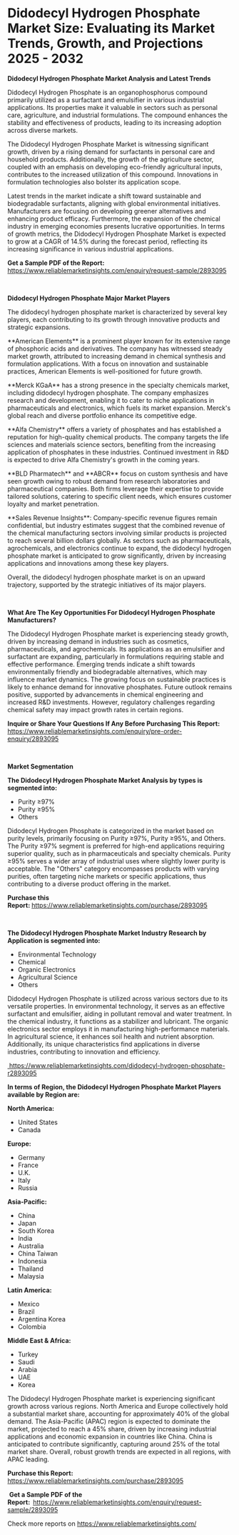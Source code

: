 <p><h1>Didodecyl Hydrogen Phosphate Market Size: Evaluating its Market Trends, Growth, and Projections 2025 - 2032</h1></p><p><strong>Didodecyl Hydrogen Phosphate Market Analysis and Latest Trends</strong></p>
<p><p>Didodecyl Hydrogen Phosphate is an organophosphorus compound primarily utilized as a surfactant and emulsifier in various industrial applications. Its properties make it valuable in sectors such as personal care, agriculture, and industrial formulations. The compound enhances the stability and effectiveness of products, leading to its increasing adoption across diverse markets.</p><p>The Didodecyl Hydrogen Phosphate Market is witnessing significant growth, driven by a rising demand for surfactants in personal care and household products. Additionally, the growth of the agriculture sector, coupled with an emphasis on developing eco-friendly agricultural inputs, contributes to the increased utilization of this compound. Innovations in formulation technologies also bolster its application scope.</p><p>Latest trends in the market indicate a shift toward sustainable and biodegradable surfactants, aligning with global environmental initiatives. Manufacturers are focusing on developing greener alternatives and enhancing product efficacy. Furthermore, the expansion of the chemical industry in emerging economies presents lucrative opportunities. In terms of growth metrics, the Didodecyl Hydrogen Phosphate Market is expected to grow at a CAGR of 14.5% during the forecast period, reflecting its increasing significance in various industrial applications.</p></p>
<p><strong>Get a Sample PDF of the Report:&nbsp;</strong> <a href="https://www.reliablemarketinsights.com/enquiry/request-sample/2893095?utm_campaign=1937&utm_medium=2&utm_source=Github&utm_content=ia&utm_term=15032025&utm_id=didodecyl-hydrogen-phosphate">https://www.reliablemarketinsights.com/enquiry/request-sample/2893095</a></p>
<p>&nbsp;</p>
<p><strong>Didodecyl Hydrogen Phosphate Major Market Players</strong></p>
<p><p>The didodecyl hydrogen phosphate market is characterized by several key players, each contributing to its growth through innovative products and strategic expansions.</p><p>**American Elements** is a prominent player known for its extensive range of phosphoric acids and derivatives. The company has witnessed steady market growth, attributed to increasing demand in chemical synthesis and formulation applications. With a focus on innovation and sustainable practices, American Elements is well-positioned for future growth.</p><p>**Merck KGaA** has a strong presence in the specialty chemicals market, including didodecyl hydrogen phosphate. The company emphasizes research and development, enabling it to cater to niche applications in pharmaceuticals and electronics, which fuels its market expansion. Merck's global reach and diverse portfolio enhance its competitive edge.</p><p>**Alfa Chemistry** offers a variety of phosphates and has established a reputation for high-quality chemical products. The company targets the life sciences and materials science sectors, benefiting from the increasing application of phosphates in these industries. Continued investment in R&D is expected to drive Alfa Chemistry's growth in the coming years.</p><p>**BLD Pharmatech** and **ABCR** focus on custom synthesis and have seen growth owing to robust demand from research laboratories and pharmaceutical companies. Both firms leverage their expertise to provide tailored solutions, catering to specific client needs, which ensures customer loyalty and market penetration.</p><p>**Sales Revenue Insights**: Company-specific revenue figures remain confidential, but industry estimates suggest that the combined revenue of the chemical manufacturing sectors involving similar products is projected to reach several billion dollars globally. As sectors such as pharmaceuticals, agrochemicals, and electronics continue to expand, the didodecyl hydrogen phosphate market is anticipated to grow significantly, driven by increasing applications and innovations among these key players. </p><p>Overall, the didodecyl hydrogen phosphate market is on an upward trajectory, supported by the strategic initiatives of its major players.</p></p>
<p>&nbsp;</p>
<p><strong>What Are The Key Opportunities For Didodecyl Hydrogen Phosphate Manufacturers?</strong></p>
<p><p>The Didodecyl Hydrogen Phosphate market is experiencing steady growth, driven by increasing demand in industries such as cosmetics, pharmaceuticals, and agrochemicals. Its applications as an emulsifier and surfactant are expanding, particularly in formulations requiring stable and effective performance. Emerging trends indicate a shift towards environmentally friendly and biodegradable alternatives, which may influence market dynamics. The growing focus on sustainable practices is likely to enhance demand for innovative phosphates. Future outlook remains positive, supported by advancements in chemical engineering and increased R&D investments. However, regulatory challenges regarding chemical safety may impact growth rates in certain regions.</p></p>
<p><strong>Inquire or Share Your Questions If Any Before Purchasing This Report:</strong> <a href="https://www.reliablemarketinsights.com/enquiry/pre-order-enquiry/2893095?utm_campaign=1937&utm_medium=2&utm_source=Github&utm_content=ia&utm_term=15032025&utm_id=didodecyl-hydrogen-phosphate">https://www.reliablemarketinsights.com/enquiry/pre-order-enquiry/2893095</a></p>
<p>&nbsp;</p>
<p><strong>Market Segmentation</strong></p>
<p><strong>The Didodecyl Hydrogen Phosphate Market Analysis by types is segmented into:</strong></p>
<p><ul><li>Purity ≥97%</li><li>Purity ≥95%</li><li>Others</li></ul></p>
<p><p>Didodecyl Hydrogen Phosphate is categorized in the market based on purity levels, primarily focusing on Purity ≥97%, Purity ≥95%, and Others. The Purity ≥97% segment is preferred for high-end applications requiring superior quality, such as in pharmaceuticals and specialty chemicals. Purity ≥95% serves a wider array of industrial uses where slightly lower purity is acceptable. The "Others" category encompasses products with varying purities, often targeting niche markets or specific applications, thus contributing to a diverse product offering in the market.</p></p>
<p><strong>Purchase this Report:&nbsp;</strong><a href="https://www.reliablemarketinsights.com/purchase/2893095?utm_campaign=1937&utm_medium=2&utm_source=Github&utm_content=ia&utm_term=15032025&utm_id=didodecyl-hydrogen-phosphate">https://www.reliablemarketinsights.com/purchase/2893095</a></p>
<p>&nbsp;</p>
<p><strong>The Didodecyl Hydrogen Phosphate Market Industry Research by Application is segmented into:</strong></p>
<p><ul><li>Environmental Technology</li><li>Chemical</li><li>Organic Electronics</li><li>Agricultural Science</li><li>Others</li></ul></p>
<p><p>Didodecyl Hydrogen Phosphate is utilized across various sectors due to its versatile properties. In environmental technology, it serves as an effective surfactant and emulsifier, aiding in pollutant removal and water treatment. In the chemical industry, it functions as a stabilizer and lubricant. The organic electronics sector employs it in manufacturing high-performance materials. In agricultural science, it enhances soil health and nutrient absorption. Additionally, its unique characteristics find applications in diverse industries, contributing to innovation and efficiency.</p></p>
<p><a href="https://www.reliablemarketinsights.com/didodecyl-hydrogen-phosphate-r2893095?utm_campaign=1937&utm_medium=2&utm_source=Github&utm_content=ia&utm_term=15032025&utm_id=didodecyl-hydrogen-phosphate">&nbsp;https://www.reliablemarketinsights.com/didodecyl-hydrogen-phosphate-r2893095</a></p>
<p><strong>In terms of Region, the Didodecyl Hydrogen Phosphate Market Players available by Region are:</strong></p>
<p>
    <p> <strong> North America: </strong>
        <ul>
            <li>United States</li>
            <li>Canada</li>
        </ul>
        </p> 
    <p> <strong> Europe: </strong>
        <ul>
            <li>Germany</li>
            <li>France</li>
            <li>U.K.</li>
            <li>Italy</li>
            <li>Russia</li>
        </ul>
        </p> 
    <p> <strong> Asia-Pacific: </strong>
        <ul>
            <li>China</li>
            <li>Japan</li>
            <li>South Korea</li>
            <li>India</li>
            <li>Australia</li>
            <li>China Taiwan</li>
            <li>Indonesia</li>
            <li>Thailand</li>
            <li>Malaysia</li>
        </ul>
        </p> 
    <p> <strong> Latin America: </strong>
        <ul>
            <li>Mexico</li>
            <li>Brazil</li>
            <li>Argentina Korea</li>
            <li>Colombia</li>
        </ul>
        </p> 
    <p> <strong> Middle East & Africa: </strong>
        <ul>
            <li>Turkey</li>
            <li>Saudi</li>
            <li>Arabia</li>
            <li>UAE</li>
            <li>Korea</li>
        </ul>
    </p>
    </p>
<p><p>The Didodecyl Hydrogen Phosphate market is experiencing significant growth across various regions. North America and Europe collectively hold a substantial market share, accounting for approximately 40% of the global demand. The Asia-Pacific (APAC) region is expected to dominate the market, projected to reach a 45% share, driven by increasing industrial applications and economic expansion in countries like China. China is anticipated to contribute significantly, capturing around 25% of the total market share. Overall, robust growth trends are expected in all regions, with APAC leading.</p></p>
<p><strong>Purchase this Report: </strong><a href="https://www.reliablemarketinsights.com/purchase/2893095?utm_campaign=1937&utm_medium=2&utm_source=Github&utm_content=ia&utm_term=15032025&utm_id=didodecyl-hydrogen-phosphate">https://www.reliablemarketinsights.com/purchase/2893095</a></p>
<p>&nbsp;<strong>Get a Sample PDF of the Report:&nbsp;&nbsp;</strong><a href="https://www.reliablemarketinsights.com/enquiry/request-sample/2893095?utm_campaign=1937&utm_medium=2&utm_source=Github&utm_content=ia&utm_term=15032025&utm_id=didodecyl-hydrogen-phosphate">https://www.reliablemarketinsights.com/enquiry/request-sample/2893095</a></p>
<p><strong></strong></p>
<p>Check more reports on <a href="https://www.reliablemarketinsights.com/?utm_campaign=1937&utm_medium=2&utm_source=Github&utm_content=ia&utm_term=15032025&utm_id=didodecyl-hydrogen-phosphate">https://www.reliablemarketinsights.com/</a></p>